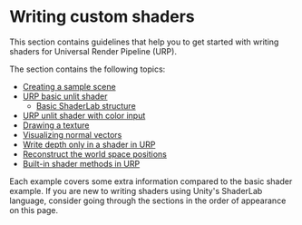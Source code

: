 # Writing custom shaders

This section contains guidelines that help you to get started with writing shaders for Universal Render Pipeline (URP).

The section contains the following topics:

* [Creating a sample scene](writing-shaders-urp-basic-prerequisites.md)
* [URP basic unlit shader](writing-shaders-urp-basic-unlit-structure.md)
    * [Basic ShaderLab structure](writing-shaders-urp-basic-unlit-structure.md#basic-shaderlab-structure)
* [URP unlit shader with color input](writing-shaders-urp-unlit-color.md)
* [Drawing a texture](writing-shaders-urp-unlit-texture.md)
* [Visualizing normal vectors](writing-shaders-urp-unlit-normals.md)
* [Write depth only in a shader in URP](writing-shaders-urp-depth-only.md)
* [Reconstruct the world space positions](writing-shaders-urp-reconstruct-world-position.md)
* [Built-in shader methods in URP](use-built-in-shader-methods.md)

Each example covers some extra information compared to the basic shader example. If you are new to writing shaders using Unity's ShaderLab language, consider going through the sections in the order of appearance on this page.
